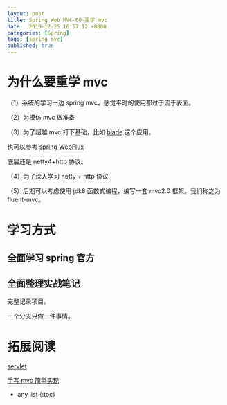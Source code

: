 ```yaml
---
layout: post
title: Spring Web MVC-00-重学 mvc
date:  2019-12-25 16:57:12 +0800
categories: [Spring]
tags: [spring mvc]
published: true
---
```



# 为什么要重学 mvc

（1）系统的学习一边 spring mvc，感觉平时的使用都过于流于表面。

（2）为模仿 mvc 做准备

（3）为了超越 mvc 打下基础，比如 [blade](https://github.com/lets-blade/blade) 这个应用。

也可以参考 [spring WebFlux](https://docs.spring.io/spring/docs/current/spring-framework-reference/web-reactive.html) 

底层还是 netty4+http 协议。

（4）为了深入学习 netty + http 协议

（5）后期可以考虑使用 jdk8 函数式编程，编写一套 mvc2.0 框架。我们称之为 fluent-mvc。

# 学习方式

## 全面学习 spring 官方

## 全面整理实战笔记

完整记录项目。

一个分支只做一件事情。

# 拓展阅读

[servlet](https://houbb.github.io/2018/09/27/java-servlet-tutorial-01-overview)

[手写 mvc 简单实现](https://houbb.github.io/2018/09/27/java-servlet-tutorial-21-fake-mvc-simple)

* any list
{:toc}